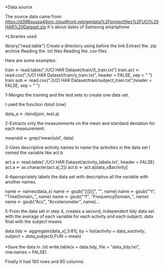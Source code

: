 *Data source

The source data came from: https://d396qusza40orc.cloudfront.net/getdata%2Fprojectfiles%2FUCI%20HAR%20Dataset.zip
It´s about dates of Samsung smartphone

*Libraries used

library("read.table")
Create a directory using before the link
Extract the .zip archive 
Reading the .txt files
Reading the .csv files

Here are some examples:

train <- read.table("./UCI HAR Dataset/train/X_train.txt")
train.act <- read.csv("./UCI HAR Dataset/train/y_train.txt", header = FALSE, sep = " ")
train.sub <- read.csv("./UCI HAR Dataset/train/subject_train.txt",header = FALSE, sep = " ")

1-Merges the training and the test sets to create one data set.

I used the function rbind (row)

data_a <- rbind(join, test.a)

2-Extracts only the measurements on the mean and standard deviation for each measurement.

meanstd <- grep('mean|std', data)

3-Uses descriptive activity names to name the activities in the data set
I named the variable like act.b 

act.a <- read.table('./UCI HAR Dataset/activity_labels.txt', header = FALSE)
act.a <- as.character(act.a[,2])
act.b <- act.a[data_x$activity]

4-Appropriately labels the data set with descriptive all the variable with another names.

name <- names(data_x)
name <- gsub("[(][)]", "", name)
name <- gsub("^t", "TimeDomain_", name)
name <- gsub("^f", "FrequencyDomain_", name)
name <- gsub("Acc", "Accelerometer", name)...

5-From the data set in step 4, creates a second, independent tidy data set with the average of each variable for each activity and each subject.
data final with the subject´means

data.tidy <- aggregate(data_x[,3:81], by = list(activity = data_x$activity, subject = data_x$subject),FUN = mean)

*Save the data in .txt
write.table(x = data.tidy, file = "data_tidy.txt", row.names = FALSE)

Finally It had 180 rows and 80 columns

